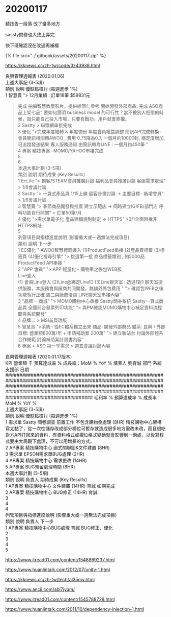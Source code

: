 # 20200117

精技告一段落 改了蠻多地方

sassty問卷也大致上弄完

快下班確認沒在改過再補檔

{% file src="../.gitbook/assets/20200117.zip" %}

https://kknews.cc/zh-tw/code/3z43938.html


良興管理週報表 (2020.01.06)													
上週大事記 (3-5項)													
	類別	說明					優缺點檢討 (每週進步 1%)						
1	智慧賣	"> 12月業績 : 訂單18筆 $59831元
> 完成 拍攝智慧教學影片，提供給同仁參考
> 開始開發外部商品: 完成 ASO商品上架七品"					要如何證明 business model 的可行性？當不被別人相信的時候，就只能自己投入市場，只要有戰功，用戶就會靠攏。						
2	Sastty 	> 聯盟網串接完成											
3	優化	">完成年度結轉 & 年度備份
>年度會員權益調整
>簡訊API完成轉換 : 會員簡訊相關轉AWOO , 費用 0.75降為0.7, 一個月約10000封, 穩定度增加, 可追蹤發送結果
>專人服務通知 由簡訊轉為LINE : 一個月約450筆
"											
4	專案	精技專案- MOMO/YAHOO串接完成											
5													
6													
本週大事計劃 (3-5項)													
	類別	說明					期待成果 (Key Results)						
1	EcLife	"> 創客/STEAM會員推廣討論
> 福利品會員推廣討論
> 客服需求處理"					> 1/6會議討論						
2	Sastty 	"> 一頁式產品頁 1/15上線
> 留客計畫討論 -> 主要目標 : 新增會員"					> 1/6會議討論						
3	智慧賣	"> 春節商品開發與推廣
> 建立示範店 -> 同時建立IG/FB/部門店
> 呼叫功能自行開關"					> 訂單50筆/月						
4	優化	">需求單電子化
> 產品建檔規則制定 -> HTTPS"					>3/1全面阻擋非HTTPS網址						
5													
列管項目與指標進度說明 (影響重大或一週無法完成項目)													
	類別	說明					下一步						
1	EC優化	"
> AWOO智慧標籤導入
(1)ProductFeed串接
(2)產品頁標籤
(3)標籤頁
(4)優化搜尋引擎"					"> 挑選第一批 商品標籤類別 , 約5000品
> ProductFeed API串接 "						
2	"APP
會員"	"> APP  輕量化 -  購物車之後包WEB版   
> Line登入    
(1) 會員Line登入 
(2)Line@綁定LineID
(3)Line聊天室 : 透過1對1 聊天室提供服務，本服務會與廠商共同開發，無額外外包費用   "					"> 確認包WEB之後功能執行正確
> 周二與廠商洽談 LINE聊天室串接內容"						
3	"品牌一
商城"	"> MOMO購物中心串接
> Sastty問券系統
> Sastty一頁式商品頁
> 全國前台發票列印功能"					"> 與PM確認MOMO購物中心補足資料流程
> 問券系統開發"						
4	品牌二	> MSI首頁改版											
5	智慧賣	">系統 : 從EC體系獨立出來
> 商品: 開發外部商品
> 體系: 良興 / 外部 
> 目標: 營業額800萬/年 + 申請補助案 200萬"					"> 建立新站台
> 討論外部體系合作規範
> 討論補助案計畫書內容"						
6	專案	> ASO 第一季需求					> 週五會議討論內容						















良興管理週報表 (2020.01.17版本)														
KPI	營業額	千	預算達成率	%	成長率：MoM	%	 YoY      	%	 填表人	劉育誠	部門	系統支援部	日期	###############################################################################################################################################################################################################################################################
	毛利率	%	預算達成率	%	成長率：MoM	%	 YoY      	%						
上週大事記 (3-5項)														
	類別	說明						優缺點檢討 (每週進步 1%)						
1	需求單	Sastty 問卷調查 前置工作 不包含購物金處理 (8HR)						精技購物中心架構寫太黏了，從一次性儲存改成部分欄位可暫存就造成很多地方需改未改，而且很吃對方API打回來的資料，有資料格式或欄位格式變動就會影響到一兩處，以後寫程式要由大局觀下處理，不可以用增長的方式。						
2	AP專案	精技購物中心 凾式關聯圖&文件建置 (8HR)												
3	需求單	EPSON需求單BUG處理 (2HR)												
4	AP專案	精技購物中心 需求更改 (14HR)												
5	AP專案	BUG預留處理時間 (8HR)												
本週大事計劃 (3-5項)														
	類別	說明					負責人	期待成果 (Key Results)						
1	AP專案	精技購物中心 文件建置 (14HR)					育誠	如期完成						
2	AP專案	精技購物中心 BUG修正 (14HR)					育誠							
3														
4														
4														
列管項目與指標進度說明 (影響重大或一週無法完成項目)														
	類別	說明					負責人	下一步						
1	AP專案	精技購物中心BUG處理					育誠	BUG修正、優化						
2														
3														
4														
5														




https://www.itread01.com/content/1548869237.html


https://www.huanlintalk.com/2012/07/unity-1.html


https://kknews.cc/zh-tw/tech/al35mv.html


https://www.ancii.com/abi7jyqm/

https://www.itread01.com/content/1545788728.html

https://www.huanlintalk.com/2011/10/dependency-injection-1.html



